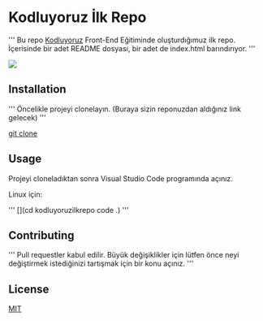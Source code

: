 # Kodluyoruz İlk Repo

''' Bu repo [Kodluyoruz](https://www.kodluyoruz.org/) Front-End Eğitiminde oluşturdığımuz ilk repo. İçerisinde bir adet README dosyası, bir adet de index.html barındırıyor. '''

![](https://imgyukle.com/i/RUokDx 
)  
 
## Installation

''' Öncelikle projeyi clonelayın. (Buraya sizin reponuzdan aldığınız link gelecek) '''

[git clone](https://github.com/Fatma853/kodluyoruzilkrepo) 

## Usage

Projeyi cloneladıktan sonra Visual Studio Code programında açınız.

Linux için: 

'''
[](cd kodluyoruzilkrepo
code .) 
'''

## Contributing

''' Pull requestler kabul edilir. Büyük değişiklikler için lütfen önce neyi değiştirmek istediğinizi tartışmak için bir konu açınız. '''

## License

[MIT](https://choosealicense.com/) 